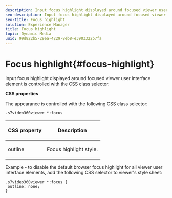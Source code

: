 ```yaml
---
description: Input focus highlight displayed around focused viewer user interface element is controlled with the CSS class selector.
seo-description: Input focus highlight displayed around focused viewer user interface element is controlled with the CSS class selector.
seo-title: Focus highlight
solution: Experience Manager
title: Focus highlight
topic: Dynamic Media
uuid: 99d822b5-29ea-4229-8eb8-e3903322b7fa
---
```


# Focus highlight{#focus-highlight}

Input focus highlight displayed around focused viewer user interface element is controlled with the CSS class selector.

<!--<a id="section_061E550C1C1D4DB2BD663A898895B38C"></a>-->

**CSS properties**

The appearance is controlled with the following CSS class selector:

```
.s7video360viewer *:focus
```

<table id="table_94EE3F5BBE4547C0B4943471CEE7EDE4"> 
 <thead> 
  <tr> 
   <th colname="col1" class="entry"> <p> CSS property </p> </th> 
   <th colname="col2" class="entry"> <p>Description </p> </th> 
  </tr> 
 </thead>
 <tbody> 
  <tr> 
   <td colname="col1"> <p> <span class="codeph"> outline </span> </p> </td> 
   <td colname="col2"> <p>Focus highlight style. </p> </td> 
  </tr> 
 </tbody> 
</table>

Example - to disable the default browser focus highlight for all viewer user interface elements, add the following CSS selector to viewer's style sheet:

```
.s7video360viewer *:focus { 
 outline: none; 
}
```

